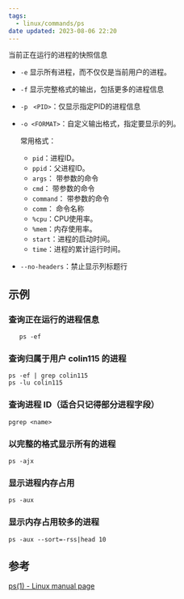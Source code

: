 ```yaml
---
tags:
  - linux/commands/ps
date updated: 2023-08-06 22:20
---
```


当前正在运行的进程的快照信息

- `-e` 显示所有进程，而不仅仅是当前用户的进程。
- `-f` 显示完整格式的输出，包括更多的进程信息
- ` -p  ` `<PID>`：仅显示指定PID的进程信息
- `-o <FORMAT>`：自定义输出格式，指定要显示的列。

  常用格式：

  - `pid`：进程ID。
  - `ppid`：父进程ID。
  - `args`： 带参数的命令
  - `cmd`： 带参数的命令
  - `command`： 带参数的命令
  - `comm`： 命令名称
  - `%cpu`：CPU使用率。
  - `%mem`：内存使用率。
  - `start`：进程的启动时间。
  - `time`：进程的累计运行时间。
- `--no-headers`：禁止显示列标题行

## 示例

### 查询正在运行的进程信息

```shell
   ps -ef
```

### 查询归属于用户 colin115 的进程

```shell
ps -ef | grep colin115
ps -lu colin115
```

### 查询进程 ID（适合只记得部分进程字段）

```shell
pgrep <name>

```

### 以完整的格式显示所有的进程

```shell
ps -ajx
```

### 显示进程内存占用

```shell
ps -aux
```

### 显示内存占用较多的进程

```shell
ps -aux --sort=-rss|head 10
```

## 参考

[ps(1) - Linux manual page](https://man7.org/linux/man-pages/man1/ps.1.html)
